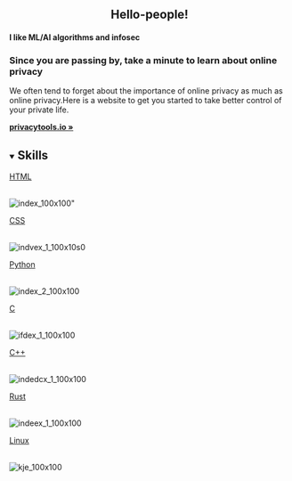   <h2 style="text-align: center;">Hello-people!</h2>
  <h4>I like ML/AI algorithms and infosec</h4>
  <h3>Since you are passing by, take a minute to learn about online privacy</h3>

  <p style="text-align: center;">
  <p>
    We often tend to forget about the importance of online privacy as much as online privacy.Here is a website to get you started to take better control of your private life.
    </p>
    <a href="https://privacytools.io/"><strong>privacytools.io »</strong></a>

<!-- TABLE OF CONTENTS -->
<details open="open">
  <summary><h2 style="display: inline-block">Skills</h2></summary>
  <summary><a href="https://developer.mozilla.org/en-US/docs/Web/Guide/HTML/HTML5/Introduction_to_HTML5">HTML</a></summary>
   <br>   
      
 ![index_100x100](https://user-images.githubusercontent.com/80757858/113532315-b1086200-95e8-11eb-94e2-3cb042224461.png)"
 
   <summary><a href="https://developer.mozilla.org/en-US/docs/Web/CSS">CSS</a></summary>
   <br> 
 
 ![indvex_1_100x10s0](https://user-images.githubusercontent.com/80757858/113534468-730e3c80-95ee-11eb-82b3-153bb73f45b8.jpg)
  
  <summary><a href="https://www.python.org/">Python</a></summary>
   <br>
   
 ![index_2_100x100](https://user-images.githubusercontent.com/80757858/113534455-6d185b80-95ee-11eb-9423-2a62785aa153.jpg) 

  <summary><a href="https://www.cprogramming.com/">C</a></summary>
   <br>
   
![ifdex_1_100x100](https://user-images.githubusercontent.com/80757858/113534896-8e2d7c00-95ef-11eb-852b-9034bbd1e208.png)
 
   <summary><a href="https://www.cplusplus.com/">C++</a></summary>
   <br>
   
 ![indedcx_1_100x100](https://user-images.githubusercontent.com/80757858/113534928-9e455b80-95ef-11eb-82e6-e82363a5f9ed.png)
 
  <summary><a href="https://www.rust-lang.org/">Rust</a></summary>
   <br>
   
   ![indeex_1_100x100](https://user-images.githubusercontent.com/80757858/113534962-b7e6a300-95ef-11eb-867c-11c499e87eef.png)
 
 <summary><a href="https://www.linux.org/">Linux</a></summary>
   <br>
   
 
![kje_100x100](https://user-images.githubusercontent.com/80757858/113535376-da2cf080-95f0-11eb-9d2e-ff666f35f78d.jpg)
 
 
   
  
   
